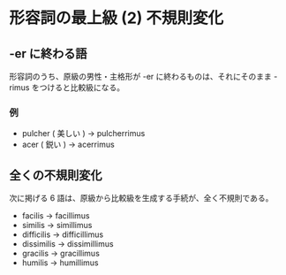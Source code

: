# 形容詞の最上級 (2) 不規則変化

## -er に終わる語

形容詞のうち、原級の男性・主格形が -er に終わるものは、それにそのまま -rimus をつけると比較級になる。

### 例

- pulcher ( 美しい ) -> pulcherrimus
- acer ( 鋭い ) -> acerrimus

## 全くの不規則変化

次に掲げる 6 語は、原級から比較級を生成する手続が、全く不規則である。

- facilis -> facillimus
- similis -> simillimus
- difficilis -> difficillimus
- dissimilis -> dissimillimus
- gracilis -> gracillimus
- humilis -> humillimus

